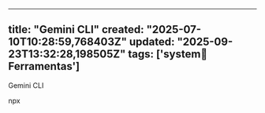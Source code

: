 
--- 
title: "Gemini CLI"
created: "2025-07-10T10:28:59,768403Z"
updated: "2025-09-23T13:32:28,198505Z"
tags: ['system:notebook:Ferramentas']
--- 

Gemini CLI

npx 